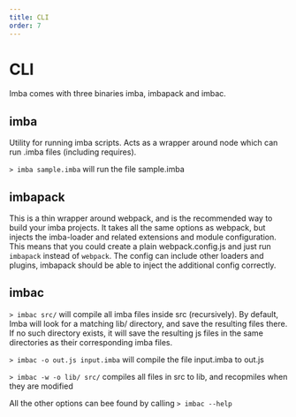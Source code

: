 ```yaml
---
title: CLI
order: 7
---
```


# CLI

Imba comes with three binaries imba, imbapack and imbac.

## imba

Utility for running imba scripts. Acts as a wrapper around node which can run .imba files (including requires).

`> imba sample.imba` will run the file sample.imba

## imbapack

This is a thin wrapper around webpack, and is the recommended way to build your imba projects. It takes all the same options as webpack, but injects the imba-loader and related extensions and module configuration. This means that you could create a plain webpack.config.js and just run `imbapack` instead of `webpack`. The config can include other loaders and plugins, imbapack should be able to inject the additional config correctly.

## imbac

`> imbac src/` will compile all imba files inside src (recursively). By default, Imba will look for a matching lib/ directory, and save the resulting files there. If no such directory exists, it will save the resulting js files in the same directories as their corresponding imba files.

`> imbac -o out.js input.imba` will compile the file input.imba to out.js

`> imbac -w -o lib/ src/` compiles all files in src to lib, and recopmiles when they are modified

All the other options can bee found by calling `> imbac --help`

